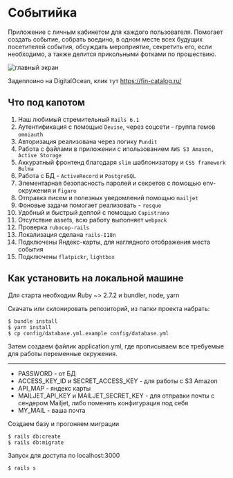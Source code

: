# Событийка
Приложение с личным кабинетом для каждого пользователя. Помогает создать событие, собрать воедино, в одном месте всех будущих посетителей события, обсуждать мероприятие, секретить его, если необходимо, а также делится прикольными фотками по прошествию.

![главный экран](https://github.com/Doyal-N/bbq/app/frontend/images/main.png)

Задеплоино на DigitalOcean, клик тут https://fin-catalog.ru/

## Что под капотом
1. Наш любимый стремительный `Rails 6.1`
2. Аутентификация с помощью `Devise`, через соцсети - группа гемов `omniauth`
3. Авторизация реализована через логику `Pundit`
4. Работа с файлами в приложении с ипользованием `AWS S3 Amason, Active Storage`
5. Аккуратный фронтенд благодаря `slim` шаблонизатору и `CSS framework Bulma`
6. Работа с БД - `ActiveRecord` и `PostgreSQL`
7. Элементарная безопасность паролей и секретов с помощью env-окружения и `Figaro`
8. Отправка писем и полезных уведомлений  помощью `mailjet`
9. Фоновые задачи помогает реализовать - `resque`
10. Удобный и быстрый деплой с помощью `Capistrano`
11. Отсутствие assets, всю работу выполняет `webpack`
12. Проверка `rubocop-rails`
13. Локализация сделана `rails-I18n`
14. Подключены Яндекс-карты, для наглядного отображения места события
15. Подключены `flatpickr`, `lightbox`

## Как установить на локальной машине
Для старта необходим Ruby ~> 2.7.2 и bundler, node, yarn

Скачать или склонировать репозиторий, из папки проекта набрать:
```
$ bundle install
$ yarn install
$ cp config/database.yml.example config/database.yml
```

Затем создаем файлик application.yml, где прописываем все требуемые для работы переменные окружения.
___

+ PASSWORD - от БД
+ ACCESS_KEY_ID и SECRET_ACCESS_KEY - для работы с S3 Amazon
+ API_MAP - яндекс карты
+ MAILJET_API_KEY и MAILJET_SECRET_KEY - для отправки почты с сендером Mailjet, либо поменять конфигурация под себя
+ MY_MAIL - ваша почта

Создаем базу и прогоняем миграции
```
$ rails db:create
$ rails db:migrate

```
Запуск для доступа по localhost:3000

`$ rails s`
